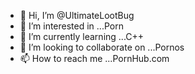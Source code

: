 - 👋 Hi, I’m @UltimateLootBug
- 👀 I’m interested in ...Porn
- 🌱 I’m currently learning ...C++
- 💞️ I’m looking to collaborate on ...Pornos
- 📫 How to reach me ...PornHub.com

<!---
UltimateLootBug/UltimateLootBug is a ✨ special ✨ repository because its `README.md` (this file) appears on your GitHub profile.
You can click the Preview link to take a look at your changes.
--->
